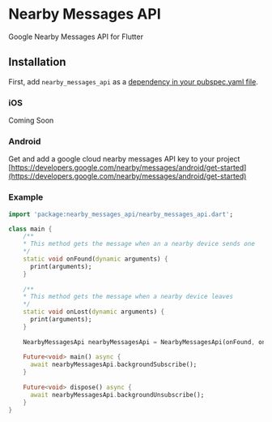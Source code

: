 # Nearby Messages API

Google Nearby Messages API for Flutter

## Installation
First, add `nearby_messages_api` as a [dependency in your pubspec.yaml file](https://flutter.io/platform-plugins/).

### iOS
Coming Soon

### Android
Get and add a google cloud nearby messages API key to your project [https://developers.google.com/nearby/messages/android/get-started](https://developers.google.com/nearby/messages/android/get-started)

### Example
```dart
import 'package:nearby_messages_api/nearby_messages_api.dart';

class main {
    /**
    * This method gets the message when an a nearby device sends one
    */
    static void onFound(dynamic arguments) {
      print(arguments);
    }
    
    /**
    * This method gets the message when a nearby device leaves
    */
    static void onLost(dynamic arguments) {
      print(arguments);
    }
    
    NearbyMessagesApi nearbyMessagesApi = NearbyMessagesApi(onFound, onLost);
    
    Future<void> main() async {
      await nearbyMessagesApi.backgroundSubscribe();
    }
    
    Future<void> dispose() async {
      await nearbyMessagesApi.backgroundUnsubscribe();
    }
}
```
